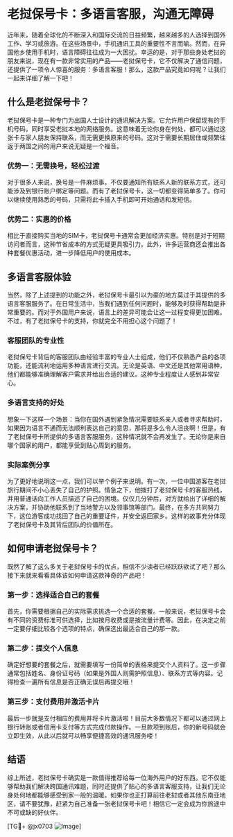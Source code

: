 # 老挝保号卡：多语言客服，沟通无障碍

近年来，随着全球化的不断深入和国际交流的日益频繁，越来越多的人选择到国外工作、学习或旅游。在这些场景中，手机通讯工具的重要性不言而喻。然而，在异国他乡使用手机时，语言障碍往往成为一大困扰。幸运的是，对于那些身处老挝的朋友来说，现在有一款非常实用的产品——老挝保号卡，它不仅解决了通信问题，还提供了一项令人惊喜的服务：多语言客服！那么，这款产品究竟如何呢？让我们一起来详细了解一下吧！

## 什么是老挝保号卡？

老挝保号卡是一种专门为出国人士设计的通讯解决方案。它允许用户保留现有的手机号码，同时享受老挝本地的网络服务。这意味着无论你身在何处，都可以通过这张卡与家人朋友保持联系，而无需更换原来的号码。这对于需要长期居住或频繁往返于两国之间的用户来说无疑是一个福音。

### 优势一：无需换号，轻松过渡

对于很多人来说，换号是一件麻烦事。不仅要通知所有联系人新的联系方式，还可能涉及到银行账户绑定等问题。而有了老挝保号卡，这一切都变得简单多了。你可以继续使用熟悉的号码，只需将此卡插入手机即可开始通话和发短信。

### 优势二：实惠的价格

相比于直接购买当地的SIM卡，老挝保号卡通常会更加经济实惠。特别是对于短期访问者而言，这种节省成本的方式无疑更具吸引力。此外，许多运营商还会推出各种套餐优惠活动，进一步降低用户的使用成本。

## 多语言客服体验

当然，除了上述提到的功能之外，老挝保号卡最引以为豪的地方莫过于其提供的多语言客服服务了。在日常生活中，当我们遇到任何问题时，能够及时获得帮助是非常重要的。而对于外国用户来说，语言上的差异可能会让这一过程变得更加困难。不过，有了老挝保号卡的支持，你就完全不用担心这个问题了！

### 客服团队的专业性

老挝保号卡背后的客服团队由经验丰富的专业人士组成，他们不仅熟悉产品的各项功能，还能流利地运用多种语言进行交流。无论是英语、中文还是其他常用语种，他们都能够准确理解客户需求并给出合适的建议。这种专业程度让人感到非常安心。

### 多语言支持的好处

想象一下这样一个场景：当你在国外遇到紧急情况需要联系亲人或者寻求帮助时，如果因为语言不通而无法顺利表达自己的意思，那将是多么令人沮丧啊！但是，有了老挝保号卡所提供的多语言客服服务，这种情况就不会再发生了。无论你是来自哪个国家的用户，都能享受到贴心周到的服务。

### 实际案例分享

为了更好地说明这一点，我们可以举个例子来说明。有一次，一位中国游客在老挝旅行期间不小心丢失了自己的护照。情急之下，他拨打了老挝保号卡的客服热线，并用普通话向工作人员描述了自己的困境。仅仅几分钟后，对方就给出了详细的解决方案，并协助他联系到了当地警方以及领事馆等部门。最终，在多方共同努力下，这位游客成功找回了自己的重要证件，并安全返回家乡。这样的故事充分体现了老挝保号卡及其背后团队的价值所在。

## 如何申请老挝保号卡？

既然了解了这么多关于老挝保号卡的优点，相信不少读者已经跃跃欲试了吧？那么接下来就来看看具体该如何申请这款神奇的产品吧！

### 第一步：选择适合自己的套餐

首先，你需要根据自己的实际需求挑选一个合适的套餐。一般来说，老挝保号卡会有不同的资费标准可供选择，比如按月收费或是按流量计费等。因此，在决定之前一定要仔细比较各个选项的特点，确保选出最适合自己的那一款。

### 第二步：提交个人信息

确定好想要的套餐之后，就需要填写一份简单的表格来提交个人资料了。这一步骤通常包括姓名、身份证号码（如果是外国人则需护照信息）、联系方式等内容。记得检查一遍所有信息是否正确无误后再提交哦！

### 第三步：支付费用并激活卡片

最后一步就是支付相应的费用并将卡片激活啦！目前大多数情况下都可以通过网上银行转账或者信用卡支付等方式完成付款操作。一旦款项到账后，你的新号码就会立即生效，从此以后就可以畅享便捷高效的通讯服务喽！

## 结语

综上所述，老挝保号卡确实是一款值得推荐给每一位海外用户的好东西。它不仅能够帮助我们解决跨国通讯难题，同时还提供了贴心的多语言客服支持，让我们无论身处何地都能够感受到家一般的温暖。如果你也正打算前往老挝或者其他东南亚地区，请不要犹豫，赶紧为自己准备一张老挝保号卡吧！相信它一定会成为你旅途中不可或缺的好伙伴。

[TG💪+ @jx0703 ![Image](https://github.com/user-attachments/assets/dbca1d08-cadb-493c-b0ec-ad6f7a83f270)]